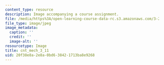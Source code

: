 ```yaml
---
content_type: resource
description: Image accompanying a course assignment.
file: /media/https%3A/open-learning-course-data-rc.s3.amazonaws.com/3-22-mechanical-behavior-of-materials-spring-2008/20f38e8a2e8a0bd638421713ba8e9268_cnt_mech_3_11.jpg
file_type: image/jpeg
image_metadata:
  caption: ''
  credit: ''
  image-alt: ''
resourcetype: Image
title: cnt_mech_3_11
uid: 20f38e8a-2e8a-0bd6-3842-1713ba8e9268
---
```


